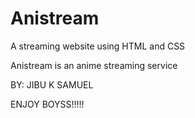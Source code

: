 # Anistream

A streaming website using HTML and CSS

Anistream is an anime streaming service 

BY: JIBU K SAMUEL


 ENJOY BOYSS!!!!!
 